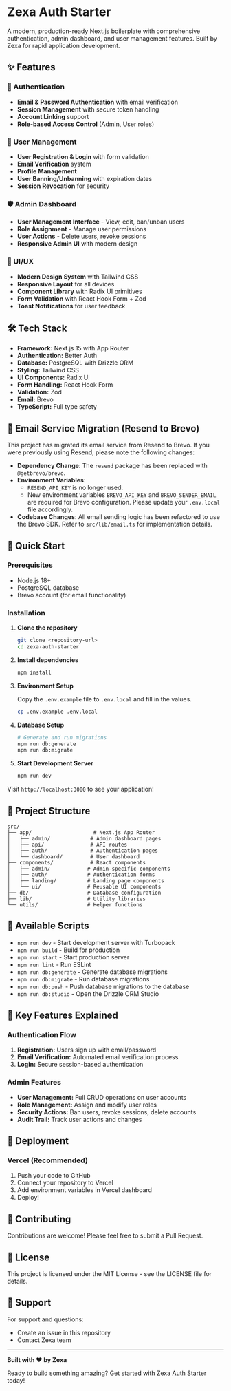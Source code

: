 # Zexa Auth Starter

A modern, production-ready Next.js boilerplate with comprehensive authentication, admin dashboard, and user management features. Built by Zexa for rapid application development.

## ✨ Features

### 🔐 Authentication
- **Email & Password Authentication** with email verification
- **Session Management** with secure token handling
- **Account Linking** support
- **Role-based Access Control** (Admin, User roles)

### 👥 User Management
- **User Registration & Login** with form validation
- **Email Verification** system
- **Profile Management**
- **User Banning/Unbanning** with expiration dates
- **Session Revocation** for security

### 🛡️ Admin Dashboard
- **User Management Interface** - View, edit, ban/unban users
- **Role Assignment** - Manage user permissions
- **User Actions** - Delete users, revoke sessions
- **Responsive Admin UI** with modern design

### 🎨 UI/UX
- **Modern Design System** with Tailwind CSS
- **Responsive Layout** for all devices
- **Component Library** with Radix UI primitives
- **Form Validation** with React Hook Form + Zod
- **Toast Notifications** for user feedback

## 🛠️ Tech Stack

- **Framework:** Next.js 15 with App Router
- **Authentication:** Better Auth
- **Database:** PostgreSQL with Drizzle ORM
- **Styling:** Tailwind CSS
- **UI Components:** Radix UI
- **Form Handling:** React Hook Form
- **Validation:** Zod
- **Email:** Brevo
- **TypeScript:** Full type safety

## 📧 Email Service Migration (Resend to Brevo)

This project has migrated its email service from Resend to Brevo. If you were previously using Resend, please note the following changes:

- **Dependency Change**: The `resend` package has been replaced with `@getbrevo/brevo`.
- **Environment Variables**: 
  - `RESEND_API_KEY` is no longer used.
  - New environment variables `BREVO_API_KEY` and `BREVO_SENDER_EMAIL` are required for Brevo configuration. Please update your `.env.local` file accordingly.
- **Codebase Changes**: All email sending logic has been refactored to use the Brevo SDK. Refer to `src/lib/email.ts` for implementation details.

## 🚀 Quick Start

### Prerequisites

- Node.js 18+ 
- PostgreSQL database
- Brevo account (for email functionality)

### Installation

1. **Clone the repository**
   ```bash
   git clone <repository-url>
   cd zexa-auth-starter
   ```

2. **Install dependencies**
   ```bash
   npm install
   ```

3. **Environment Setup**

   Copy the `.env.example` file to `.env.local` and fill in the values.

   ```bash
   cp .env.example .env.local
   ```

4. **Database Setup**
   ```bash
   # Generate and run migrations
   npm run db:generate
   npm run db:migrate
   ```

5. **Start Development Server**
   ```bash
   npm run dev
   ```

Visit `http://localhost:3000` to see your application!

## 📁 Project Structure

```
src/
├── app/                    # Next.js App Router
│   ├── admin/             # Admin dashboard pages
│   ├── api/               # API routes
│   ├── auth/              # Authentication pages
│   └── dashboard/         # User dashboard
├── components/            # React components
│   ├── admin/            # Admin-specific components
│   ├── auth/             # Authentication forms
│   ├── landing/          # Landing page components
│   └── ui/               # Reusable UI components
├── db/                   # Database configuration
├── lib/                  # Utility libraries
└── utils/                # Helper functions
```

## 🔧 Available Scripts

- `npm run dev` - Start development server with Turbopack
- `npm run build` - Build for production
- `npm run start` - Start production server
- `npm run lint` - Run ESLint
- `npm run db:generate` - Generate database migrations
- `npm run db:migrate` - Run database migrations
- `npm run db:push` - Push database migrations to the database
- `npm run db:studio` - Open the Drizzle ORM Studio

## 🔑 Key Features Explained

### Authentication Flow
1. **Registration:** Users sign up with email/password
2. **Email Verification:** Automated email verification process
3. **Login:** Secure session-based authentication

### Admin Features
- **User Management:** Full CRUD operations on user accounts
- **Role Management:** Assign and modify user roles
- **Security Actions:** Ban users, revoke sessions, delete accounts
- **Audit Trail:** Track user actions and changes

## 🚀 Deployment

### Vercel (Recommended)
1. Push your code to GitHub
2. Connect your repository to Vercel
3. Add environment variables in Vercel dashboard
4. Deploy!

## 🤝 Contributing

Contributions are welcome! Please feel free to submit a Pull Request.

## 📄 License

This project is licensed under the MIT License - see the LICENSE file for details.

## 🙋 Support

For support and questions:
- Create an issue in this repository
- Contact Zexa team

---

**Built with ❤️ by Zexa**

Ready to build something amazing? Get started with Zexa Auth Starter today!
